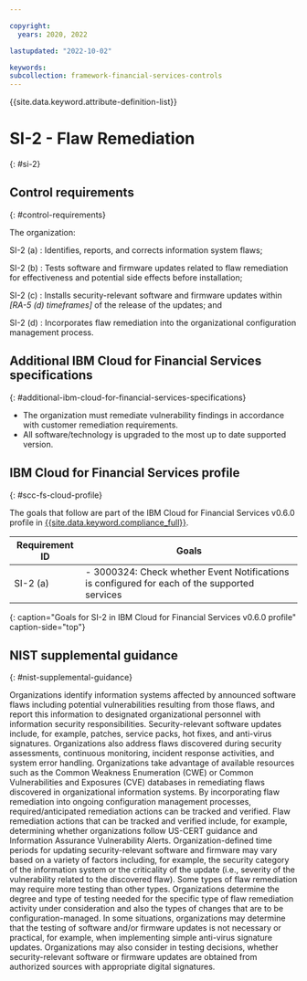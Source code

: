 ```yaml
---

copyright:
  years: 2020, 2022

lastupdated: "2022-10-02"

keywords: 
subcollection: framework-financial-services-controls
---
```


{{site.data.keyword.attribute-definition-list}}

               
# SI-2 - Flaw Remediation
{: #si-2}

## Control requirements
{: #control-requirements}

The organization:

SI-2 (a)
    : Identifies, reports, and corrects information system flaws;

SI-2 (b)
    : Tests software and firmware updates related to flaw remediation for effectiveness and potential side effects before installation;

SI-2 (c)
    : Installs security-relevant software and firmware updates within _[RA-5 (d) timeframes]_ of the release of the updates; and

SI-2 (d)
    : Incorporates flaw remediation into the organizational configuration management process.

## Additional IBM Cloud for Financial Services specifications
{: #additional-ibm-cloud-for-financial-services-specifications}

- The organization must remediate vulnerability findings in accordance with customer remediation requirements.  
- All software/technology is upgraded to the most up to date supported version.

## IBM Cloud for Financial Services profile
{: #scc-fs-cloud-profile}

The goals that follow are part of the IBM Cloud for Financial Services v0.6.0 profile in [{{site.data.keyword.compliance_full}}](/docs/security-compliance?topic=security-compliance-getting-started).

| Requirement ID | Goals |
|----------------|-------|
| SI-2 (a) | - 3000324: Check whether Event Notifications is configured for each of the supported services | 
{: caption="Goals for SI-2 in IBM Cloud for Financial Services v0.6.0 profile" caption-side="top"}

## NIST supplemental guidance
{: #nist-supplemental-guidance}

Organizations identify information systems affected by announced software flaws including potential vulnerabilities resulting from those flaws, and report this information to designated organizational personnel with information security responsibilities. Security-relevant software updates include, for example, patches, service packs, hot fixes, and anti-virus signatures. Organizations also address flaws discovered during security assessments, continuous monitoring, incident response activities, and system error handling. Organizations take advantage of available resources such as the Common Weakness Enumeration (CWE) or Common Vulnerabilities and Exposures (CVE) databases in remediating flaws discovered in organizational information systems. By incorporating flaw remediation into ongoing configuration management processes, required/anticipated remediation actions can be tracked and verified. Flaw remediation actions that can be tracked and verified include, for example, determining whether organizations follow US-CERT guidance and Information Assurance Vulnerability Alerts. Organization-defined time periods for updating security-relevant software and firmware may vary based on a variety of factors including, for example, the security category of the information system or the criticality of the update (i.e., severity of the vulnerability related to the discovered flaw). Some types of flaw remediation may require more testing than other types. Organizations determine the degree and type of testing needed for the specific type of flaw remediation activity under consideration and also the types of changes that are to be configuration-managed. In some situations, organizations may determine that the testing of software and/or firmware updates is not necessary or practical, for example, when implementing simple anti-virus signature updates. Organizations may also consider in testing decisions, whether security-relevant software or firmware updates are obtained from authorized sources with appropriate digital signatures.




